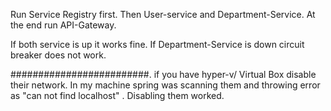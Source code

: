 Run Service Registry first.
Then User-service and Department-Service.
At the end run API-Gateway.

If both service is up it works fine.
If Department-Service is down circuit breaker does not work.

#########################.
if you have hyper-v/ Virtual Box disable their network. In my machine spring was scanning them and throwing error as "can not find localhost" .
Disabling them worked.
